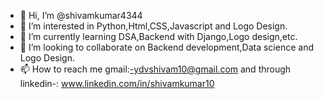 - 👋 Hi, I’m @shivamkumar4344
- 👀 I’m interested in Python,Html,CSS,Javascript and Logo Design.
- 🌱 I’m currently learning DSA,Backend with Django,Logo design,etc.
- 💞️ I’m looking to collaborate on Backend development,Data science and Logo Design.
- 📫 How to reach me gmail:-ydvshivam10@gmail.com and through linkedin-: www.linkedin.com/in/shivamkumar10

<!---
shivamkumar4344/shivamkumar4344 is a ✨ special ✨ repository because its `README.md` (this file) appears on your GitHub profile.
You can click the Preview link to take a look at your changes.
--->
